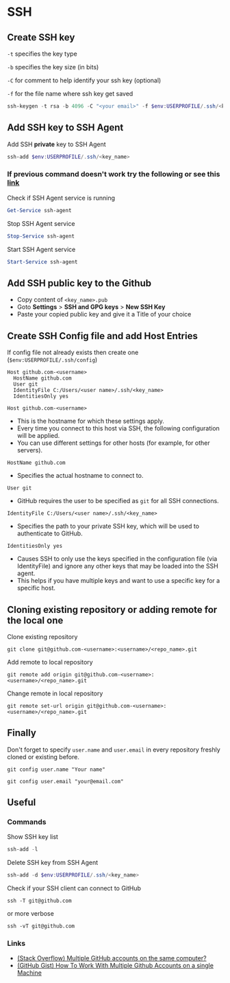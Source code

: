 # SSH

## Create SSH key

`-t` specifies the key type

`-b` specifies the key size (in bits)

`-C` for comment to help identify your ssh key (optional)

`-f`  for the file name where ssh key get saved

```powershell
ssh-keygen -t rsa -b 4096 -C "<your email>" -f $env:USERPROFILE/.ssh/<key_name>
```

## Add SSH key to SSH Agent

Add SSH **private** key to SSH Agent

```powershell
ssh-add $env:USERPROFILE/.ssh/<key_name>
```

### If previous command doesn't work try the following or see this [link](https://stackoverflow.com/a/53606760/21737287)

Check if SSH Agent service is running

```powershell
Get-Service ssh-agent
```

Stop SSH Agent service

```powershell
Stop-Service ssh-agent
```

Start SSH Agent service

```powershell
Start-Service ssh-agent
```

## Add SSH public key to the Github

- Copy content of `<key_name>.pub`
- Goto **Settings** > **SSH and GPG keys** > **New SSH Key**
- Paste your copied public key and give it a Title of your choice

## Create SSH Config file and add Host Entries

If config file not already exists then create one (`$env:USERPROFILE/.ssh/config`)

```shell
Host github.com-<username>
  HostName github.com
  User git
  IdentityFile C:/Users/<user name>/.ssh/<key_name>
  IdentitiesOnly yes
```

`Host github.com-<username>`

- This is the hostname for which these settings apply.
- Every time you connect to this host via SSH, the following configuration will be applied.
- You can use different settings for other hosts (for example, for other servers).

`HostName github.com`

- Specifies the actual hostname to connect to.

`User git`

- GitHub requires the user to be specified as `git` for all SSH connections.

`IdentityFile C:/Users/<user name>/.ssh/<key_name>`

- Specifies the path to your private SSH key, which will be used to authenticate to GitHub.

`IdentitiesOnly yes`

- Causes SSH to only use the keys specified in the configuration file (via IdentityFile) and ignore any other keys that may be loaded into the SSH agent.
- This helps if you have multiple keys and want to use a specific key for a specific host.

## Cloning existing repository or adding remote for the local one

Clone existing repository

```shell
git clone git@github.com-<username>:<username>/<repo_name>.git
```

Add remote to local repository

```shell
git remote add origin git@github.com-<username>:<username>/<repo_name>.git
```

Change remote in local repository

```shell
git remote set-url origin git@github.com-<username>:<username>/<repo_name>.git
```

## Finally

Don't forget to specify `user.name` and `user.email` in every repository freshly cloned or existing before.

```shell
git config user.name "Your name"
```

```shell
git config user.email "your@email.com"
```

## Useful

### Commands

Show SSH key list

```powershell
ssh-add -l
```

Delete SSH key from SSH Agent

```powershell
ssh-add -d $env:USERPROFILE/.ssh/<key_name>
```

Check if your SSH client can connect to GitHub

```shell
ssh -T git@github.com
```

or more verbose

```shell
ssh -vT git@github.com
```

### Links

- [(Stack Overflow) Multiple GitHub accounts on the same computer?](https://stackoverflow.com/a/3860139/21737287)
- [(GitHub Gist) How To Work With Multiple Github Accounts on a single Machine](https://gist.github.com/rahularity/86da20fe3858e6b311de068201d279e3)
